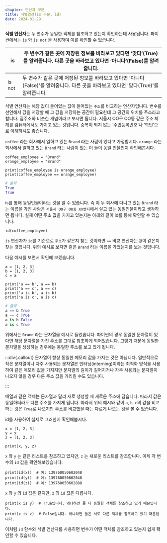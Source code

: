 ```yaml
---
chapter: 연산과 구문
title: 식별연산(is 구문, id)
date: 2024-01-29
---
```


**식별 연산자**는 두 변수가 동일한 객체를 참조하고 있는지 확인하는데 사용됩니다. 파이썬에서는 `is` 와 `is not` 을 사용하여 이를 확인할 수 있습니다.

| is     | 두 변수가 같은 곳에 저장된 정보를 바라보고 있다면 ‘맞다’(True)를 알려줍니다. 다른 곳을 바라보고 있다면 ‘아니다’(False)를 알려줍니다. |
| ------ | ------------------------------------------------------------------------------------------------------------------------------------ |
| is not | 두 변수가 같은 곳에 저장된 정보를 바라보고 있다면 '아니다(False)'를 알려줍니다. 다른 곳을 바라보고 있다면 '맞다(True)'를 알려줍니다. |

식별 연산자는 해당 값이 들어있는 값이 들어있는 `주소`를 비교하는 연산자입니다. 변수를 선언해서 값을 저장할 때 그 값을 저장하는 공간이 필요한데 그 공간의 위치를 주소라고 합니다. 집주소와 비슷한 개념이라고 보시면 됩니다. 서울시 OO구 OO동 같은 주소 체계를 컴퓨터에서도 가지고 있는 것입니다. 중복이 되지 않는 ‘주민등록번호’나 ‘학번’으로 이해하셔도 좋습니다.

`coffee` 라는 회사에서 일하고 있는 `Brand` 라는 사람이 있다고 가정합시다. `orange` 라는 회사에서 일하고 있는 `Brand` 라는 사람이 있는 이 둘이 동일 인물인지 확인해봅시다.

```python-exec
coffee_employee = "Brand"
orange_employee = "Brand"

print(coffee_employee is orange_employee)
print(coffee_employee == orange_employee)
```

```python
# 출력
True
True
```

is를 통해 동일인물이라는 것을 알 수 있습니다. 즉 이 두 회사에 다니고 있는 `Brand` 라는 이름을 가진 사람은 `서울시 OO구 OO동 XX번지`에서 살고 있는 동일인물이라고 생각하면 됩니다. 실제 어떤 주소 값을 가지고 있는지는 아래와 같이 id를 통해 확인할 수 있습니다.

```python-exec
id(coffee_employee)
```

`is` 연산자가 `id`를 기준으로 `주소`가 같은지 찾는 것이라면 `==` 비교 연산자는 `값`이 같은지 찾는 것입니다. 위의 예시로 보자면 같은 `Brand` 라는 이름을 가졌는지를 보는 것입니다.

다음 예시를 보면서 확인해 보겠습니다.

```python-exec
a = [1, 2, 3]
b = [1, 2, 3]
c = a

print('a == b', a == b)
print('a == c', a == c)
print('a is b', a is b)
print('a is c', a is c)
```

```python
# 출력
a == b True
a == c True
a is b False
a is c True
```

위에서는 `Brand` 라는 문자열을 예시로 들었습니다. 파이썬의 경우 동일한 문자열이 있다면 해당 문자열을 가진 주소를 그대로 참조하게 되어있습니다. 그렇기 때문에 동일한 문자열을 생성하는 경우에는 동일한 주소를 보고 있게 됩니다.

:::div{.callout}
문자열이 항상 동일한 메모리 값을 가지는 것은 아닙니다. 일반적으로 작은 문자열이나 자주 사용되는 문자열은 인터닝(interning)이라는 최적화 방식을 사용하여 같은 메모리 값을 가지지만 문자열의 길이가 길어지거나 자주 사용되는 문자열이 나오지 않을 경우 다른 주소 값을 가리킬 수도 있습니다.

:::

배열과 같은 객체는 문자열과 달리 새로 생성할 때 새로운 주소에 담습니다. 따라서 값은 동일하더라도 다른 주소를 가지게 됩니다. 따라서 위의 예시와 같이 `a`, `b`, `c`의 값을 비교하는 것은 `True`로 나오지만 주소를 비교했을 때는 다르게 나오는 것을 볼 수 있습니다.

id를 사용하여 실제로 그러한지 확인해봅시다.

```python-exec
x = [1, 2, 3]
y = x
z = [1, 2, 3]

print(x, y, z)
```

`x` 와 `y` 는 같은 리스트를 참조하고 있지만, `z` 는 새로운 리스트를 참조합니다. 이제 각 변수의 `id` 값을 확인해보겠습니다:

```python-exec
print(id(x))  # 예: 139760050602048
print(id(y))  # 예: 139760050602048
print(id(z))  # 예: 139760050602888
```

`x` 와 `y` 의 `id` 값은 같지만, `z` 의 `id` 값은 다릅니다.

```python-exec
print(x is y)  # True입니다. 왜냐하면 둘 다 동일한 객체를 참조하고 있기 때문입니다.
print(x is z)  # False입니다. 왜냐하면 둘은 서로 다른 객체를 참조하고 있기 때문입니다.
```

이처럼 `id` 함수와 식별 연산자를 사용하면 변수가 어떤 객체를 참조하고 있는지 쉽게 확인할 수 있습니다.
